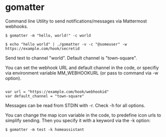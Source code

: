 # gomatter

Command line Utility to send notifications/messages via Mattermost webhooks.

```
$ gomatter -m "hello, world!" -c world

$ echo "hello world" | ./gomatter -v -c "@someuser" -w https://example.com/hook/secretid 

```

Send text to channel "world".  Default channel is "town-square".

You can set the webhook URL and default channel in the code, or
specifiy via environment variable MM_WEBHOOKURL (or pass to 
command via -w option).

```

var url = "https://example.com/hook/webhookid"
var default_channel = "town-square"

```

Messages can be read from STDIN with -r.  Check -h for all options.

You can change the map icon variable in the code, to predefine icon urls
to simplify sending. Then you specify it with a keyword via the -k option:

```
$ gomatter -m test -k homeassistant
```





